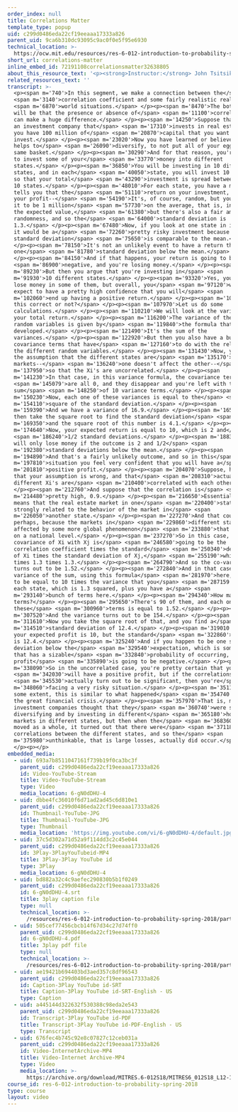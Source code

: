 ```yaml
---
order_index: null
title: Correlations Matter
template_type: popup
uid: c299d0486eda22cf19eeaaa17333a826
parent_uid: 9ca6b310dc93095c9ac0f0e5f95e6930
technical_location: >-
  https://ocw.mit.edu/resources/res-6-012-introduction-to-probability-spring-2018/part-i-the-fundamentals/correlations-matter
short_url: correlations-matter
inline_embed_id: 72191108correlationsmatter32638805
about_this_resource_text: '<p><strong>Instructor:</strong> John Tsitsiklis</p>'
related_resources_text: ''
transcript: >-
  <p><span m='740'>In this segment, we make a connection between the</span>
  <span m='3140'>correlation coefficient and some fairly realistic real</span>
  <span m='6870'>world situations.</span> </p><p><span m='8470'>The bottom line
  will be that the presence or absence of</span> <span m='11100'>correlations
  can make a huge difference.</span> </p><p><span m='14250'>Suppose that you run
  an investment company that</span> <span m='17310'>invests in real estate, and
  you have 100 million of</span> <span m='20870'>capital that you want to
  invest.</span> </p><p><span m='23020'>Now you have learned or believe that it
  helps to</span> <span m='26090'>diversify, to not put all of your eggs in the
  same basket.</span> </p><p><span m='30290'>And for that reason, you're going
  to invest some of your</span> <span m='33770'>money into different
  states.</span> </p><p><span m='36850'>You will be investing in 10 different
  states, and in each</span> <span m='40050'>state, you will invest 10 million
  so that your total</span> <span m='43290'>investment is spread between those
  10 states.</span> </p><p><span m='48010'>For each state, you have a model that
  tells you that the</span> <span m='51110'>return on your investment, that is
  your profit--</span> <span m='54190'>It's, of course, random, but you expect
  it to be 1 million</span> <span m='57730'>on the average, that is, in terms of
  the expected value,</span> <span m='61380'>but there's also a fair amount of
  randomness, and so the</span> <span m='64000'>standard deviation is
  1.3.</span> </p><p><span m='67480'>Now, if you look at one state in isolation,
  it would be a</span> <span m='72260'>pretty risky investment because the
  standard deviation</span> <span m='75650'>is comparable to the mean.</span>
  </p><p><span m='78150'>It's not an unlikely event to have a return that's
  one</span> <span m='81780'>standard deviation below the mean.</span>
  </p><p><span m='84150'>And if that happens, your return is going to be</span>
  <span m='86900'>negative, and you're losing money.</span> </p><p><span
  m='89230'>But then you argue that you're investing in</span> <span
  m='91930'>10 different states.</span> </p><p><span m='93320'>Yes, you might
  lose money in some of them, but overall, you</span> <span m='97120'>would
  expect to have a pretty high confidence that you will</span> <span
  m='102060'>end up having a positive return.</span> </p><p><span m='105130'>Is
  this correct or not?</span> </p><p><span m='107970'>Let us do some
  calculations.</span> </p><p><span m='110210'>We will look at the variance of
  your total return.</span> </p><p><span m='116200'>The variance of the sum of
  random variables is given by</span> <span m='119840'>the formula that we have
  developed.</span> </p><p><span m='121490'>It's the sum of the
  variances.</span> </p><p><span m='122920'>But then you also have a bunch of
  covariance terms that have</span> <span m='127160'>to do with the relation of
  the different random variables.</span> </p><p><span m='131430'>Now, you make
  the assumption that the different states are</span> <span m='135170'>different
  markets--</span> <span m='136240'>one doesn't affect the other--</span> <span
  m='137950'>so that the Xi's are uncorrelated.</span> </p><p><span
  m='141230'>In that case, in this variance formula, the covariance terms</span>
  <span m='145079'>are all 0, and they disappear and you're left with the
  sum</span> <span m='148250'>of 10 variance terms.</span> </p><p><span
  m='150230'>Now, each one of these variances is equal to the</span> <span
  m='154110'>square of the standard deviation.</span> </p><p><span
  m='159390'>And we have a variance of 16.9.</span> </p><p><span m='165360'>You
  then take the square root to find the standard deviation</span> <span
  m='169350'>and the square root of this number is 4.1.</span> </p><p><span
  m='174640'>Now, your expected return is equal to 10, which is 2 and</span>
  <span m='186240'>1/2 standard deviations.</span> </p><p><span m='188380'>You
  will only lose money if the outcome is 2 and 1/2</span> <span
  m='192380'>standard deviations below the mean.</span> </p><p><span
  m='194890'>And that's a fairly unlikely outcome, and so in this</span> <span
  m='197810'>situation you feel very confident that you will have a</span> <span
  m='201810'>positive profit.</span> </p><p><span m='204070'>Suppose, however,
  that your assumption is wrong, and that</span> <span m='208310'>actually the
  different Xi's are</span> <span m='210400'>correlated with each other.</span>
  </p><p><span m='212760'>And suppose that the correlation is</span> <span
  m='214480'>pretty high, 0.9.</span> </p><p><span m='216650'>Essentially, this
  means that the real estate market in one</span> <span m='220400'>state is
  strongly related to the behavior of the market in</span> <span
  m='226050'>another state.</span> </p><p><span m='227270'>And that could be,
  perhaps, because the markets in</span> <span m='229860'>different states are
  affected by some more global phenomenon</span> <span m='233880'>that operates
  on a national level.</span> </p><p><span m='237270'>So in this case, the
  covariance of Xi with Xj is</span> <span m='246580'>going to be the
  correlation coefficient times the standard</span> <span m='250340'>deviation
  of Xi times the standard deviation of Xj,</span> <span m='255190'>which is 0.9
  times 1.3 times 1.3.</span> </p><p><span m='264790'>And so the co-variance
  turns out to be 1.52.</span> </p><p><span m='272840'>And in that case, the
  variance of the sum, using this formula</span> <span m='281970'>here, is going
  to be equal to 10 times the variance that you</span> <span m='287159'>have in
  each state, which is 1.3 squared, plus you have a</span> <span
  m='293140'>bunch of terms here.</span> </p><p><span m='294340'>How many
  terms?</span> </p><p><span m='295650'>There's 90 of them, and each one of
  these</span> <span m='300960'>terms is equal to 1.52.</span> </p><p><span
  m='307520'>And the variance turns out to be 154.</span> </p><p><span
  m='311610'>Now you take the square root of that, and you find a</span> <span
  m='314510'>standard deviation of 12.4.</span> </p><p><span m='319010'>Now,
  your expected profit is 10, but the standard</span> <span m='322860'>deviation
  is 12.4.</span> </p><p><span m='325240'>And if you happen to be one standard
  deviation below the</span> <span m='329540'>expectation, which is something
  that has a sizable</span> <span m='332840'>probability of occurring, then your
  profit</span> <span m='335890'>is going to be negative.</span> </p><p><span
  m='338090'>So in the uncorrelated case, you're pretty certain that you</span>
  <span m='342030'>will have a positive profit, but if the correlations</span>
  <span m='345530'>actually turn out to be significant, then you're</span> <span
  m='348060'>facing a very risky situation.</span> </p><p><span m='351120'>To
  some extent, this is similar to what happened</span> <span m='354740'>during
  the great financial crisis.</span> </p><p><span m='357970'>That is, many
  investment companies thought that they</span> <span m='360740'>were secure by
  diversifying and by investing in different</span> <span m='365180'>housing
  markets in different states, but then when the</span> <span m='368360'>economy
  moved as a whole, it turned out that there were</span> <span m='371180'>high
  correlations between the different states, and so the</span> <span
  m='375980'>unthinkable, that is large losses, actually did occur.</span>
  </p><p></p>
embedded_media:
  - uid: 693a7b8511047161f739b19f0ca3bc3f
    parent_uid: c299d0486eda22cf19eeaaa17333a826
    id: Video-YouTube-Stream
    title: Video-YouTube-Stream
    type: Video
    media_location: 6-gN0dDHU-4
  - uid: dbbe4fc36010f6d71ad2ad45c6d810e1
    parent_uid: c299d0486eda22cf19eeaaa17333a826
    id: Thumbnail-YouTube-JPG
    title: Thumbnail-YouTube-JPG
    type: Thumbnail
    media_location: 'https://img.youtube.com/vi/6-gN0dDHU-4/default.jpg'
  - uid: 37c5d302a71d52a9f114dd3c2c45e044
    parent_uid: c299d0486eda22cf19eeaaa17333a826
    id: 3Play-3PlayYouTubeid-MP4
    title: 3Play-3Play YouTube id
    type: 3Play
    media_location: 6-gN0dDHU-4
  - uid: bd882a32c4c9aefec290830b5b1f0249
    parent_uid: c299d0486eda22cf19eeaaa17333a826
    id: 6-gN0dDHU-4.srt
    title: 3play caption file
    type: null
    technical_location: >-
      /resources/res-6-012-introduction-to-probability-spring-2018/part-i-the-fundamentals/correlations-matter/6-gN0dDHU-4.srt
  - uid: 505cef77456cbcb14f67d34c27d74ff0
    parent_uid: c299d0486eda22cf19eeaaa17333a826
    id: 6-gN0dDHU-4.pdf
    title: 3play pdf file
    type: null
    technical_location: >-
      /resources/res-6-012-introduction-to-probability-spring-2018/part-i-the-fundamentals/correlations-matter/6-gN0dDHU-4.pdf
  - uid: ae19421b694403bd3aed357c8df96543
    parent_uid: c299d0486eda22cf19eeaaa17333a826
    id: Caption-3Play YouTube id-SRT
    title: Caption-3Play YouTube id-SRT-English - US
    type: Caption
  - uid: a445144d322632f530388c98eda2e543
    parent_uid: c299d0486eda22cf19eeaaa17333a826
    id: Transcript-3Play YouTube id-PDF
    title: Transcript-3Play YouTube id-PDF-English - US
    type: Transcript
  - uid: 676fec4b745c92e8c07827c12ceb031a
    parent_uid: c299d0486eda22cf19eeaaa17333a826
    id: Video-InternetArchive-MP4
    title: Video-Internet Archive-MP4
    type: Video
    media_location: >-
      https://archive.org/download/MITRES.6-012S18/MITRES6_012S18_L12-11_300k.mp4
course_id: res-6-012-introduction-to-probability-spring-2018
type: course
layout: video
---
```

